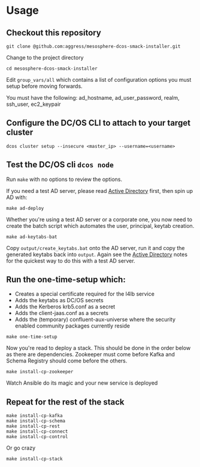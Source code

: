 # Usage

## Checkout this repository 
```
git clone @github.com:aggress/mesosphere-dcos-smack-installer.git
```
Change to the project directory
```
cd mesosphere-dcos-smack-installer
```

Edit `group_vars/all` which contains a list of configuration options you must setup before moving forwards.

You must have the following: ad_hostname, ad_user_password, realm, ssh_user, ec2_keypair

## Configure the DC/OS CLI to attach to your target cluster 

```
dcos cluster setup --insecure <master_ip> --username=<username>
```

## Test the DC/OS cli `dcos node`

Run `make` with no options to review the options.

If you need a test AD server, please read [Active Directory](https://github.com/aggress/mesosphere-dcos-smack-installer/blob/master/docs/activedirectory.md) first, then spin up AD with:
```
make ad-deploy  
```

Whether you're using a test AD server or a corporate one, you now need to create the batch script which automates the user, principal, keytab creation.

```
make ad-keytabs-bat
```

Copy `output/create_keytabs.bat` onto the AD server, run it and copy the generated keytabs back into `output`. Again see the [Active Directory](https://github.com/aggress/mesosphere-dcos-smack-installer/blob/master/docs/activedirectory.md) notes for the quickest way to do this with a test AD server.

## Run the one-time-setup which:

- Creates a special certificate required for the l4lb service
- Adds the keytabs as DC/OS secrets
- Adds the Kerberos krb5.conf as a secret
- Adds the client-jaas.conf as a secrets
- Adds the (temporary) confluent-aux-universe where the security enabled community packages currently reside

```
make one-time-setup
```

Now you're read to deploy a stack. This should be done in the order below as there are dependencies. Zookeeper must come before Kafka and Schema Registry should come before the others.
```
make install-cp-zookeeper
```

Watch Ansible do its magic and your new service is deployed

## Repeat for the rest of the stack
```
make install-cp-kafka
make install-cp-schema
make install-cp-rest
make install-cp-connect
make install-cp-control
```

Or go crazy
```
make install-cp-stack
```